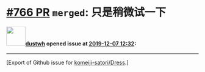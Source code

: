 # [\#766 PR](https://github.com/komeiji-satori/Dress/pull/766) `merged`: 只是稍微试一下

#### <img src="https://avatars.githubusercontent.com/u/32893851?v=4" width="50">[dustwh](https://github.com/dustwh) opened issue at [2019-12-07 12:32](https://github.com/komeiji-satori/Dress/pull/766):






-------------------------------------------------------------------------------



[Export of Github issue for [komeiji-satori/Dress](https://github.com/komeiji-satori/Dress).]
